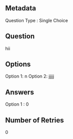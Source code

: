## Metadata
Question Type : Single Choice

## Question
hii

## Options
Option 1: n
Option 2: jjjjj

## Answers
Option 1 : 0

## Number of Retries
0

